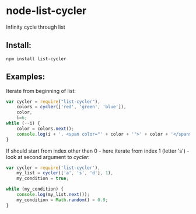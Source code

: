 node-list-cycler
================

Infinity cycle through list

Install:
--------

```npm install list-cycler```

Examples:
---------

Iterate from beginning of list:
```javascript
var cycler = require("list-cycler"),
    colors = cycler(['red', 'green', 'blue']),
    color,
    i=6;
while (--i) {
    color = colors.next();
    console.log(i + '. <span color="' + color + '">' + color + '</span>');
}
```

If should start from index other then 0 - here iterate
from index 1 (letter 's') - look at second argument to *cycler*:
```javascript
var cycler = require('list-cycler'),
    my_list = cycler(['a', 's', 'd'], 1),
    my_condition = true;

while (my_condition) {
    console.log(my_list.next());
    my_condition = Math.random() < 0.9;
}
```
